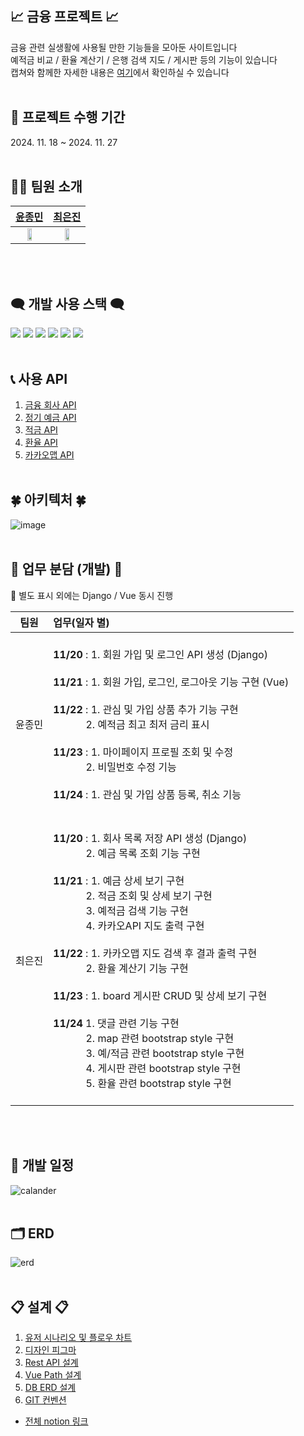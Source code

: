 ## 📈 금융 프로젝트 📈
금융 관련 실생활에 사용될 만한 기능들을 모아둔 사이트입니다
<br> 예적금 비교 / 환율 계산기 / 은행 검색 지도 / 게시판 등의 기능이 있습니다 <br> 캡쳐와 함께한 자세한 내용은 [여기](https://cosmic-flame-b59.notion.site/1495c5a8c4c7803eab83dfb7a8aedb5e?pvs=4)에서 확인하실 수 있습니다 <br><br>



## 📅 프로젝트 수행 기간

2024\. 11. 18 ~ 2024. 11. 27
<br><br>

## 🧑‍🚀 팀원 소개

|[윤종민](https://github.com/ihateafk)|[최은진](https://github.com/carrtt1)|                              
| :---: | :---: |
| [<img src="https://avatars.githubusercontent.com/ihateafk?v=4)" width="40%">](https://github.com/ihateafk) | [<img src="https://avatars.githubusercontent.com/carrtt1?v=4" width="40%">](https://github.com/carrtt1) |
<br><br>

## 🗨️ 개발 사용 스택 🗨️
<img src="https://img.shields.io/badge/vue.js-4FC08D?style=flat-square&logo=vuedotjs&logoColor=white"/>
<img src="https://img.shields.io/badge/django-092E20?style=flat-square&logo=django&logoColor=white"/>
<img src="https://img.shields.io/badge/pandas-150458?style=flat-square&logo=pandas&logoColor=white"/>
<img src="https://img.shields.io/badge/sqlite-003B57?style=flat-square&logo=sqlite&logoColor=white"/>
<img src="https://img.shields.io/badge/bootstrap-7952B3?style=flat-square&logo=bootstrap&logoColor=white"/>
<img src="https://img.shields.io/badge/node.js-5FA04E?style=flat-square&logo=nodedotjs&logoColor=white"/>
<br><br>

## 📞 사용 API
1. [금융 회사 API](https://finlife.fss.or.kr/finlife/api/fncCoApi/list.do?menuNo=700051)
2. [정기 예금 API](https://finlife.fss.or.kr/finlife/api/fdrmDpstApi/list.do?menuNo=700052)
3. [적금 API](https://finlife.fss.or.kr/finlife/api/fdrmEntyApi/list.do?menuNo=700053)
4. [환율 API](https://www.exchangerate-api.com/docs/standard-requests)
5. [카카오맵 API](https://apis.map.kakao.com/web/)
<br><br>

## 🍀 아키텍처 🍀
![image](https://github.com/user-attachments/assets/7f46f733-b09d-48df-8d7f-9bb5903b38e0)
<br><br>

## 📜 업무 분담 (개발) 📜
📌 별도 표시 외에는 Django / Vue 동시 진행 <br>
  
| 팀원 | 업무(일자 별) |
|:---:|:---|
| 윤종민 |  <br><b>11/20</b> : 1. 회원 가입 및 로그인 API 생성 (Django) <br> <br><b>11/21</b> : 1. 회원 가입, 로그인, 로그아웃 기능 구현 (Vue) <br><br> <b>11/22</b> : 1. 관심 및 가입 상품 추가 기능 구현 <br> &emsp;&ensp;&ensp;&ensp;&ensp; 2. 예적금 최고 최저 금리 표시 <br><br> <b>11/23</b> : 1. 마이페이지 프로필 조회 및 수정 <br> &emsp;&ensp;&ensp;&ensp;&ensp; 2. 비밀번호 수정 기능 <br> <br> <b>11/24</b> : 1. 관심 및 가입 상품 등록, 취소 기능 <br> <br> | |
| 최은진 |  <br><b>11/20</b> : 1. 회사 목록 저장 API 생성 (Django) <br> &emsp;&ensp;&ensp;&ensp;&ensp; 2. 예금 목록 조회 기능 구현 <br> <br> <b>11/21</b> : 1. 예금 상세 보기 구현 <br> &emsp;&ensp;&ensp;&ensp;&ensp; 2. 적금 조회 및 상세 보기 구현 <br> &emsp;&ensp;&ensp;&ensp;&ensp; 3. 예적금 검색 기능 구현 <br> &emsp;&ensp;&ensp;&ensp;&ensp; 4. 카카오API 지도 출력 구현 <br> <br> <b>11/22</b> : 1. 카카오맵 지도 검색 후 결과 출력 구현 <br> &emsp;&ensp;&ensp;&ensp;&ensp; 2. 환율 계산기 기능 구현 <br> <br> <b>11/23</b> : 1. board 게시판 CRUD 및 상세 보기 구현 <br> <br> <b>11/24</b> 1. 댓글 관련 기능 구현 <br> &emsp;&ensp;&ensp;&ensp;&ensp; 2. map 관련 bootstrap style 구현 <br> &emsp;&ensp;&ensp;&ensp;&ensp; 3. 예/적금 관련 bootstrap style 구현 <br> &emsp;&ensp;&ensp;&ensp;&ensp; 4. 게시판 관련 bootstrap style 구현 <br> &emsp;&ensp;&ensp;&ensp;&ensp; 5. 환율 관련 bootstrap style 구현 <br> <br> |
<br><br>

## 🌈 개발 일정
![calander](https://github.com/user-attachments/assets/5f41b80d-ec50-44b0-8938-1632c5355e54)
<br><br>

## 🗂️ ERD
![erd](https://github.com/user-attachments/assets/24fec218-14f1-40c2-b3f5-3a7e4bd30fdc)
<br><br>

## 📋 설계 📋
1. [유저 시나리오 및 플로우 차트](https://cosmic-flame-b59.notion.site/1355c5a8c4c780318ffcd399f2eca1e2?pvs=4)
2. [디자인 피그마](https://www.figma.com/design/7iKUNrvVWlHHLANsGa2HlJ/%EA%B8%88%EC%9C%B5?node-id=0-1&node-type=canvas&t=rfKLZM9mgeMzGUjr-0)
3. [Rest API 설계](https://cosmic-flame-b59.notion.site/Rest-API-1345c5a8c4c7803c9dd4ea3947d011d6?pvs=4)
4. [Vue Path 설계](https://cosmic-flame-b59.notion.site/Vue-Path-a233f1d475f4475187d168d2710fde9e?pvs=4)
5. [DB ERD 설계](https://cosmic-flame-b59.notion.site/DB-ERD-1355c5a8c4c78081be90c14f9ac5ddb8?pvs=4)
6. [GIT 컨벤션](https://cosmic-flame-b59.notion.site/GIT-1435c5a8c4c7803db923eb54708caa2b?pvs=4)

- [전체 notion 링크](https://cosmic-flame-b59.notion.site/1345c5a8c4c7805cab0fc33a72e0109c?pvs=4)